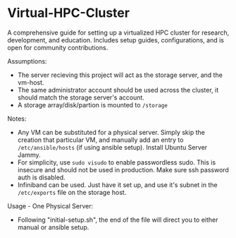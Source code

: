 # Virtual-HPC-Cluster
A comprehensive guide for setting up a virtualized HPC cluster for research, development, and education. Includes setup guides, configurations, and is open for community contributions. 

Assumptions:
- The server recieving this project will act as the storage server, and the vm-host.
- The same administrator account should be used across the cluster, it should match the storage server's account.
- A storage array/disk/partion is mounted to `/storage`

Notes:
- Any VM can be substituted for a physical server. Simply skip the creation that particular VM, and manually add an entry to `/etc/ansible/hosts` (if using ansible setup). Install Ubuntu Server Jammy.
- For simplicity, use `sudo visudo` to enable passwordless sudo. This is insecure and should not be used in production. Make sure ssh password auth is disabled.
- Infiniband can be used. Just have it set up, and use it's subnet in the `/etc/exports` file on the storage host.

Usage - One Physical Server:
- Following "initial-setup.sh", the end of the file will direct you to either manual or ansible setup.